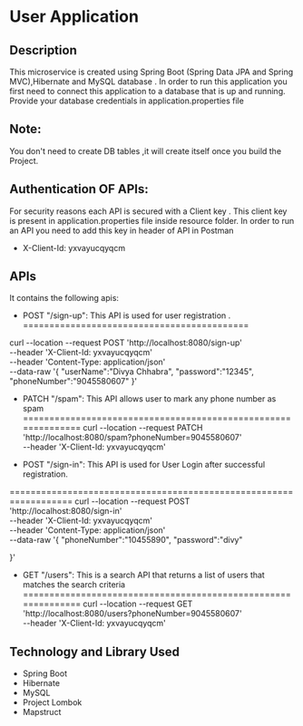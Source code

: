 # User Application

## Description
This microservice is created using Spring Boot (Spring Data JPA and Spring MVC),Hibernate and MySQL database . In order to run this application you first need to connect this application to a database that is up and running. Provide your database credentials in application.properties file 
## Note: 
You don't need to create DB tables ,it will create itself once you build the Project.
## Authentication OF APIs:
For security reasons each API is secured with a Client key . This client key is present in application.properties file inside resource folder.
In order to run an API you need to add this key in header of API in Postman
 
 * X-Client-Id: yxvayucqyqcm

## APIs
It contains the following apis:
* POST "/sign-up": This API is used for user registration .
===========================================

curl --location --request POST 'http://localhost:8080/sign-up' \
--header 'X-Client-Id: yxvayucqyqcm' \
--header 'Content-Type: application/json' \
--data-raw '{
"userName":"Divya Chhabra",
"password":"12345",
"phoneNumber":"9045580607"
}'

* PATCH "/spam": This API allows user to mark any phone number as spam
==============================================================
  curl --location --request PATCH 'http://localhost:8080/spam?phoneNumber=9045580607' \
  --header 'X-Client-Id: yxvayucqyqcm'


* POST "/sign-in": This API is used for User Login after successful registration.

==================================================================
curl --location --request POST 'http://localhost:8080/sign-in' \
--header 'X-Client-Id: yxvayucqyqcm' \
--header 'Content-Type: application/json' \
--data-raw '{
"phoneNumber":"10455890",
"password":"divy"

}'

* GET "/users": This is a search API that returns a list of users that matches the search criteria 
==============================================================
curl --location --request GET 'http://localhost:8080/users?phoneNumber=9045580607' \
--header 'X-Client-Id: yxvayucqyqcm'


## Technology and Library Used
* Spring Boot
* Hibernate
* MySQL
* Project Lombok
* Mapstruct

